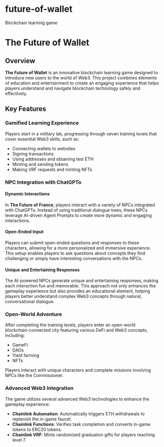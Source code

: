 # future-of-wallet
Blockchain learning game
# The Future of Wallet

## Overview
**The Future of Wallet** is an innovative blockchain learning game designed to introduce new users to the world of Web3. This project combines elements of education and entertainment to create an engaging experience that helps players understand and navigate blockchain technology safely and effectively.

## Key Features
### Gamified Learning Experience
Players start in a military lab, progressing through seven training levels that cover essential Web3 skills, such as:
- Connecting wallets to websites
- Signing transactions
- Using addresses and obtaining test ETH
- Minting and sending tokens
- Making VRF requests and minting NFTs


### NPC Integration with ChatGPTo
#### Dynamic Interactions
In **The Future of France**, players interact with a variety of NPCs integrated with ChatGPTo. Instead of using traditional dialogue trees, these NPCs leverage AI-driven Agent Prompts to create more dynamic and engaging interactions.

#### Open-Ended Input
Players can submit open-ended questions and responses to these characters, allowing for a more personalized and immersive experience. This setup enables players to ask questions about concepts they find challenging or simply have interesting conversations with the NPCs.

#### Unique and Entertaining Responses
The AI-powered NPCs generate unique and entertaining responses, making each interaction fun and memorable. This approach not only enhances the gameplay experience but also provides an educational element, helping players better understand complex Web3 concepts through natural, conversational dialogue.

### Open-World Adventure
After completing the training levels, players enter an open-world blockchain-connected city featuring various DeFi and Web3 concepts, including:
- GameFi
- DAOs
- Yield farming
- NFTs

Players interact with unique characters and complete missions involving NPCs like the Commissioner.

### Advanced Web3 Integration
The game utilizes several advanced Web3 technologies to enhance the gameplay experience:
- **Chainlink Automation**: Automatically triggers ETH withdrawals to replenish the in-game faucet.
- **Chainlink Functions**: Verifies task completion and converts in-game tokens to ERC20 tokens.
- **Chainlink VRF**: Mints randomized graduation gifts for players reaching level 7.
